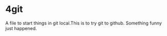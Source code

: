 # 4git
A file to start things in git local.This is to try git to github.
Something funny just happened.
